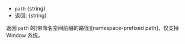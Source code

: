 <!-- YAML
added: v9.0.0
-->

* `path` {string}
* 返回: {string}

返回 `path` 的[带命名空间前缀的路径][namespace-prefixed path]，仅支持 Window 系统。

